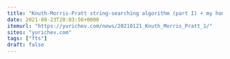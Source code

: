 ```yaml
---
title: "Knuth-Morris-Pratt string-searching algorithm (part I) + my homebrew algorithms formally verified using CBMC"
date: 2021-08-23T20:03:56+0000
itemurl: "https://yurichev.com/news/20210121_Knuth_Morris_Pratt_1/"
sites: "yurichev.com"
tags: ["fts"]
draft: false
---
```

